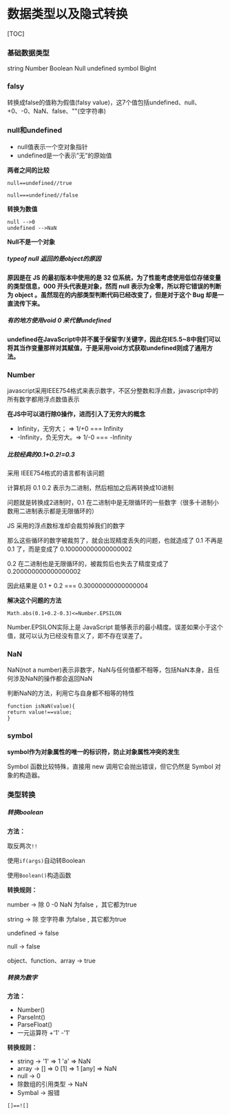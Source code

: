 # 数据类型以及隐式转换



[TOC]

### 基础数据类型

string Number Boolean Null undefined symbol BigInt

### falsy

转换成false的值称为假值(falsy value)，这7个值包括undefined、null、+0、-0、NaN、false、""(空字符串)

### null和undefined

- null值表示一个空对象指针
- undefined是一个表示”无”的原始值

**两者之间的比较**

```
null==undefined//true

null===undefined//false
```

**转换为数值**

```
null -->0
undefined -->NaN
```

**Null不是一个对象**

##### typeof null 返回的是object的原因

**原因是在 JS 的最初版本中使用的是 32 位系统，为了性能考虑使用低位存储变量的类型信息，000 开头代表是对象，然而 null 表示为全零，所以将它错误的判断为 object 。虽然现在的内部类型判断代码已经改变了，但是对于这个 Bug 却是一直流传下来。**

##### 有的地方使用void 0 来代替undefined

**undefined在JavaScript中并不属于保留字/关键字，因此在IE5.5~8中我们可以将其当作变量那样对其赋值，于是采用void方式获取undefined则成了通用方法。**

### Number

javascript采用IEEE754格式来表示数字，不区分整数和浮点数，javascript中的所有数字都用浮点数值表示

**在JS中可以进行除0操作，进而引入了无穷大的概念**

- Infinity，无穷大； => 1/+0 === Infinity
- -Infinity，负无穷大。=> 1/-0 === -Infinity

##### 比较经典的0.1+0.2!=0.3

采用 IEEE754格式的语言都有该问题

计算机将 0.1 0.2 表示为二进制，然后相加之后再转换成10进制

问题就是转换成2进制时，0.1 在二进制中是无限循环的一些数字（很多十进制小数用二进制表示都是无限循环的）

JS 采用的浮点数标准却会裁剪掉我们的数字

那么这些循环的数字被裁剪了，就会出现精度丢失的问题，也就造成了 0.1 不再是 0.1 了，而是变成了 0.100000000000000002

0.2 在二进制也是无限循环的，被裁剪后也失去了精度变成了 0.200000000000000002

因此结果是 0.1 + 0.2 === 0.30000000000000004

**解决这个问题的方法**

```
Math.abs(0.1+0.2-0.3)<=Number.EPSILON
```

Number.EPSILON实际上是 JavaScript 能够表示的最小精度。误差如果小于这个值，就可以认为已经没有意义了，即不存在误差了。

### NaN

NaN(not a number)表示非数字，NaN与任何值都不相等，包括NaN本身，且任何涉及NaN的操作都会返回NaN

判断NaN的方法，利用它与自身都不相等的特性

```
function isNaN(value){
return value!==value;
}
```

### symbol

**symbol作为对象属性的唯一的标识符，防止对象属性冲突的发生**

Symbol 函数比较特殊，直接用 new 调用它会抛出错误，但它仍然是 Symbol 对象的构造器。

### 类型转换

##### 转换boolean

**方法：**

取反两次`!!`

使用`if(args)`自动转Boolean

使用`Boolean()`构造函数

**转换规则：**

number -> 除 0 -0 NaN 为false ，其它都为true

string -> 除 空字符串 为false , 其它都为true

undefined -> false

null -> false

object、function、array -> true

##### 转换为数字

**方法：**

- Number()
- ParseInt()
- ParseFloat()
- 一元运算符 +'1' -'1'

**转换规则：**

- string -> '1' => 1 'a' => NaN
- array -> [] => 0 [1] => 1 [any] => NaN
- null -> 0
- 除数组的引用类型 -> NaN
- Symbal -> 报错

```
[]==![]
```

